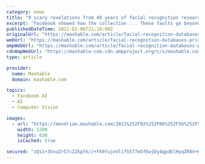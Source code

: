 ```yaml
---
category: news
title: "9 scary revelations from 40 years of facial recognition research"
excerpt: "Facebook showed how the collection ... These faults go beyond just being offensive. Research has shown that discrimination in AI can reinforce discrimination in the real-world."
publishedDateTime: 2021-02-06T21:18:00Z
originalUrl: "https://mashable.com/article/facial-recognition-databases-privacy-study/"
webUrl: "https://mashable.com/article/facial-recognition-databases-privacy-study/"
ampWebUrl: "https://mashable.com/article/facial-recognition-databases-privacy-study.amp"
cdnAmpWebUrl: "https://mashable-com.cdn.ampproject.org/c/s/mashable.com/article/facial-recognition-databases-privacy-study.amp"
type: article

provider:
  name: Mashable
  domain: mashable.com

topics:
  - Facebook AI
  - AI
  - Computer Vision

images:
  - url: "https://mondrian.mashable.com/2021%252F02%252F06%252F5b%252F5cc3a57c860a458fb507f0df2a2ada7b.5b35a.jpg%252F1200x630.jpg?signature=jPPathIhT3DNb1Vb0uNGBWjY6YE="
    width: 1200
    height: 630
    isCached: true

secured: "zQs1+3hxuZr57cZZkpYk//+Fk9fujoVlifh577eOfEwjDy4qpdElHyqZR8V+HOn5KPqY4FirwMJeCXqbFy4SgUv+tc/k/Yco3c9+tjgGxqE/BxT++LhiclLJTnUu+79cdiX9aT+krEy/hMR9Ogu0tnfywrbguQjo5ve1wyGHhVPe0t4sM3hDQvEqdltVzYe4zICBedfpppLmtCaX0qqBuN39nn7XT9vLU4OanuAQKH+YMC+aPXGlOC6rWs7U4tGhnNWR2NtTAHpgByoNnvVqkVguvSYy55vxv5sdcy2U1D5KDkA7wxS4o7jNeEkdfON7q4DkvMhC0siosnegb55eKML+QMmonWgyX8oWSNX/JAk=;Rx0N+meDVSe1oa4Cj7huPA=="
---
```


